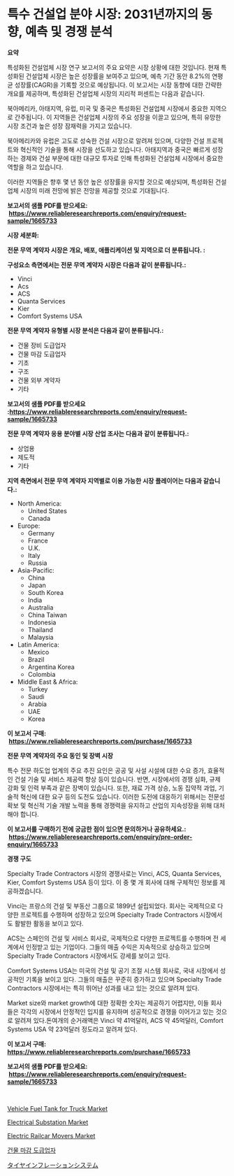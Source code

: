 <p><h1>특수 건설업 분야 시장: 2031년까지의 동향, 예측 및 경쟁 분석</h1></p><p><strong>요약</strong></p>
<p><p>특성화된 건설업체 시장 연구 보고서의 주요 요약은 시장 상황에 대한 것입니다. 현재 특성화된 건설업체 시장은 높은 성장률을 보여주고 있으며, 예측 기간 동안 8.2%의 연평균 성장률(CAGR)을 기록할 것으로 예상됩니다. 이 보고서는 시장 동향에 대한 간략한 개요를 제공하며, 특성화된 건설업체 시장의 지리적 퍼센트는 다음과 같습니다.</p><p>북아메리카, 아태지역, 유럽, 미국 및 중국은 특성화된 건설업체 시장에서 중요한 지역으로 간주됩니다. 이 지역들은 건설업체 시장의 주요 성장을 이끌고 있으며, 특히 유망한 시장 조건과 높은 성장 잠재력을 가지고 있습니다.</p><p>북아메리카와 유럽은 고도로 성숙한 건설 시장으로 알려져 있으며, 다양한 건설 프로젝트와 혁신적인 기술을 통해 시장을 선도하고 있습니다. 아태지역과 중국은 빠르게 성장하는 경제와 건설 부문에 대한 대규모 투자로 인해 특성화된 건설업체 시장에서 중요한 역할을 하고 있습니다.</p><p>이러한 지역들은 향후 몇 년 동안 높은 성장률을 유지할 것으로 예상되며, 특성화된 건설업체 시장의 미래 전망에 밝은 전망을 제공할 것으로 기대됩니다.</p></p>
<p><strong>보고서의 샘플 PDF를 받으세요: &nbsp;<a href="https://www.reliableresearchreports.com/enquiry/request-sample/1665733">https://www.reliableresearchreports.com/enquiry/request-sample/1665733</a></strong></p>
<p><strong>시장 세분화:</strong></p>
<p><strong> 전문 무역 계약자 시장은 개요, 배포, 애플리케이션 및 지역으로 더 분류됩니다. :</strong></p>
<p><strong>구성요소 측면에서는 전문 무역 계약자 시장은 다음과 같이 분류됩니다.:</strong></p>
<p><ul><li>Vinci</li><li>Acs</li><li>ACS</li><li>Quanta Services</li><li>Kier</li><li>Comfort Systems USA</li></ul></p>
<p><strong> 전문 무역 계약자 유형별 시장 분석은 다음과 같이 분류됩니다.:</strong></p>
<p><ul><li>건물 장비 도급업자</li><li>건물 마감 도급업자</li><li>기초</li><li>구조</li><li>건물 외부 계약자</li><li>기타</li></ul></p>
<p><strong>보고서의 샘플 PDF를 받으세요 :<a href="https://www.reliableresearchreports.com/enquiry/request-sample/1665733">https://www.reliableresearchreports.com/enquiry/request-sample/1665733</a></strong></p>
<p><strong> 전문 무역 계약자 응용 분야별 시장 산업 조사는 다음과 같이 분류됩니다.:</strong></p>
<p><ul><li>상업용</li><li>제도적</li><li>기타</li></ul></p>
<p><strong>지역 측면에서 전문 무역 계약자 지역별로 이용 가능한 시장 플레이어는 다음과 같습니다.:</strong></p>
<p><ul>
    <li>
        North America:
        <ul>
            <li>United States</li>
            <li>Canada</li>
        </ul>
    </li>
    <li>
        Europe:
        <ul>
            <li>Germany</li>
            <li>France</li>
            <li>U.K.</li>
            <li>Italy</li>
            <li>Russia</li>
        </ul>
    </li>
    <li>
        Asia-Pacific:
        <ul>
            <li>China</li>
            <li>Japan</li>
            <li>South Korea</li>
            <li>India</li>
            <li>Australia</li>
            <li>China Taiwan</li>
            <li>Indonesia</li>
            <li>Thailand</li>
            <li>Malaysia</li>
        </ul>
    </li>
    <li>
        Latin America:
        <ul>
            <li>Mexico</li>
            <li>Brazil</li>
            <li>Argentina Korea</li>
            <li>Colombia</li>
        </ul>
    </li>
    <li>
        Middle East & Africa:
        <ul>
            <li>Turkey</li>
            <li>Saudi</li>
            <li>Arabia</li>
            <li>UAE</li>
            <li>Korea</li>
        </ul>
    </li>
    </ul></p>
<p><strong>이 보고서 구매: &nbsp;<a href="https://www.reliableresearchreports.com/purchase/1665733">https://www.reliableresearchreports.com/purchase/1665733</a></strong></p>
<p><strong>전문 무역 계약자의 주요 동인 및 장벽 시장</strong></p>
<p><p>특수 전문 하도업 업계의 주요 추진 요인은 공공 및 사설 시설에 대한 수요 증가, 효율적인 건설 기술 및 서비스 제공력 향상 등이 있습니다. 반면, 시장에서의 경쟁 심화, 규제 강화 및 인력 부족과 같은 장벽이 있습니다. 또한, 재료 가격 상승, 노동 집약적 과업, 기술적 혁신에 대한 요구 등의 도전도 있습니다. 이러한 도전에 대응하기 위해서는 전문성 확보 및 혁신적 기술 개발 노력을 통해 경쟁력을 유지하고 산업의 지속성장을 위해 대처해야 합니다.</p></p>
<p><strong>이 보고서를 구매하기 전에 궁금한 점이 있으면 문의하거나 공유하세요.: &nbsp;<a href="https://www.reliableresearchreports.com/enquiry/pre-order-enquiry/1665733">https://www.reliableresearchreports.com/enquiry/pre-order-enquiry/1665733</a></strong></p>
<p><strong>경쟁 구도</strong></p>
<p><p>Specialty Trade Contractors 시장의 경쟁사로는 Vinci, ACS, Quanta Services, Kier, Comfort Systems USA 등이 있다. 이 중 몇 개 회사에 대해 구체적인 정보를 제공하겠습니다.</p><p>Vinci는 프랑스의 건설 및 부동산 그룹으로 1899년 설립되었다. 회사는 국제적으로 다양한 프로젝트를 수행하며 성장하고 있으며 Specialty Trade Contractors 시장에서도 활발한 활동을 보이고 있다.</p><p>ACS는 스페인의 건설 및 서비스 회사로, 국제적으로 다양한 프로젝트를 수행하며 전 세계에서 인정받고 있는 기업이다. 그들의 매출 수익은 지속적으로 상승하고 있으며 Specialty Trade Contractors 시장에서도 강세를 보이고 있다.</p><p>Comfort Systems USA는 미국의 건설 및 공기 조절 시스템 회사로, 국내 시장에서 성공적인 기록을 보이고 있다. 그들의 매출은 꾸준히 증가하고 있으며 Specialty Trade Contractors 시장에서는 특히 뛰어난 성과를 내고 있는 것으로 알려져 있다.</p><p>Market size와 market growth에 대한 정확한 숫자는 제공하기 어렵지만, 이들 회사들은 각각의 시장에서 안정적인 입지를 유지하며 성공적으로 경쟁을 이어가고 있는 것으로 알려져 있다.돈여개의 순거래액은 Vinci 약 41억달러, ACS 약 45억달러, Comfort Systems USA 약 23억달러 정도라고 알려져 있다.</p></p>
<p><strong>이 보고서 구매: &nbsp; <a href="https://www.reliableresearchreports.com/purchase/1665733">https://www.reliableresearchreports.com/purchase/1665733</a></strong></p>
<p><strong>보고서의 샘플 PDF를 받으세요: &nbsp;<a href="https://www.reliableresearchreports.com/enquiry/request-sample/1665733">https://www.reliableresearchreports.com/enquiry/request-sample/1665733</a></strong><strong></strong></p>
<p>&nbsp;</p>
<p><p><a href="https://issuu.com/reportprime-2/docs/vehicle-fuel-tank-for-truck-market-size-2030.pptx">Vehicle Fuel Tank for Truck Market</a></p><p><a href="https://github.com/Krish2023na/Market-Research-Report-List-3/blob/main/electrical-substation-market.md">Electrical Substation Market</a></p><p><a href="https://issuu.com/reportprime-2/docs/electric-railcar-movers-market-size-2030.pptx">Electric Railcar Movers Market</a></p><p><a href="https://github.com/Skyleitney456456/Market-Research-Report-List-1/blob/main/268083114911.md">건물 마감 도급업자</a></p><p><a href="https://github.com/cnnriuez22368/Market-Research-Report-List-1/blob/main/596674516104.md">タイヤインフレーションシステム</a></p></p>